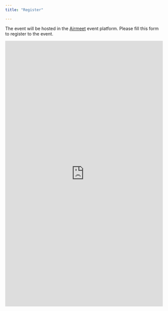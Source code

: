 ```yaml
---
title: "Register"

---
```


The event will be hosted in the <a href="https://airmeet.com" target="_blank">Airmeet</a> event platform. Please fill this form to register to the event.

<iframe height="850" width="100%" src="https://us.airmeet.com/widgets/event/c7ebf9c0-5d03-11ee-b9d8-cb88fcc4024e/embedded-registration?communityId=764624fc-d051-4c74-b573-a1a50759e3c1&backgroundColor=0f3bdb&isLightAmbience=true" frameborder="0"></iframe>